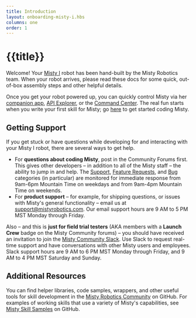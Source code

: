 ```yaml
---
title: Introduction
layout: onboarding-misty-i.hbs
columns: one
order: 1
---
```


# {{title}}

Welcome! Your [Misty I](../misty-i) robot has been hand-built by the Misty Robotics team. When your robot arrives, please read these docs for some quick, out-of-box assembly steps and other helpful details.

Once you get your robot powered up, you can quickly control Misty via her [companion app](../../../tools-&-apps/mobile/misty-app), [API Explorer](../../../tools-&-apps/web-based-tools/api-explorer), or the [Command Center](../../../tools-&-apps/web-based-tools/command-center). The real fun starts when you write your first skill for Misty; go [here](../../../misty-i/coding-misty/introduction) to get started coding Misty.

## Getting Support

If you get stuck or have questions while developing for and interacting with your Misty I robot, there are several ways to get help.

* For **questions about coding Misty**, post in the Community Forums first. This gives other developers – in addition to all of the Misty staff – the ability to jump in and help. The [Support](https://community.mistyrobotics.com/c/support), [Feature Requests](https://community.mistyrobotics.com/c/feature-requests), and [Bug](https://community.mistyrobotics.com/c/bugs) categories (in particular) are monitored for immediate response from 9am-6pm Mountain Time on weekdays and from 9am-4pm Mountain Time on weekends.
* For **product support** – for example, for shipping questions, or issues with Misty's general functionality – email us at support@mistyrobotics.com. Our email support hours are 9 AM to 5 PM MST Monday through Friday.

Also – and this is **just for field trial testers** (AKA members with a **Launch Crew** badge on the Misty Community forums) – you should have received an invitation to join the [Misty Community Slack](http://misty-community.slack.com/). Use Slack to request real-time support and have conversations with other Misty users and employees. Slack support hours are 9 AM to 6 PM MST Monday through Friday, and 9 AM to 4 PM MST Saturday and Sunday.

## Additional Resources

You can find helper libraries, code samples, wrappers, and other useful tools for skill development in the [Misty Robotics Community](https://github.com/MistyCommunity) on GitHub. For examples of working skills that use a variety of Misty's capabilities, see [Misty Skill Samples](https://github.com/MistySampleSkills/) on GitHub.
